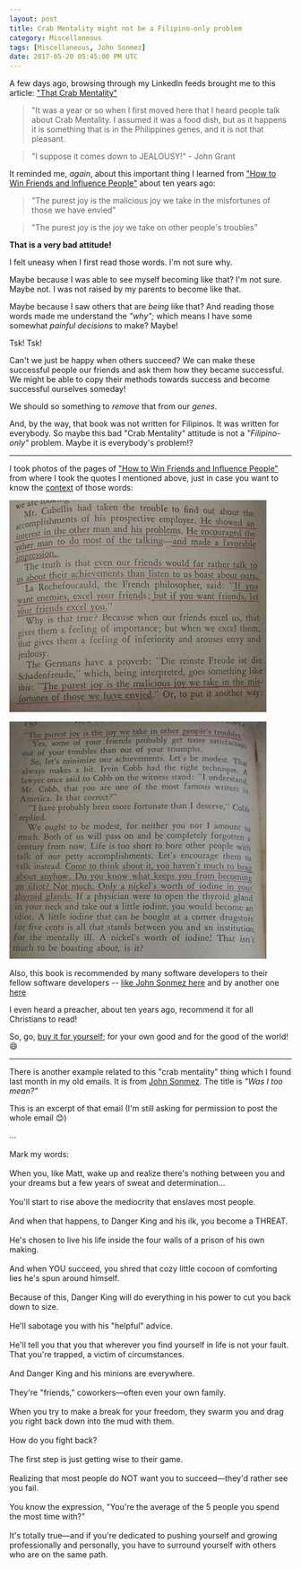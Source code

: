 ```yaml
---
layout: post
title: Crab Mentality might not be a Filipino-only problem
category: Miscellaneous
tags: [Miscellaneous, John Sonmez]
date: 2017-05-20 05:45:00 PM UTC
---
```


<!-- May 21, 2017 01:45:00 AM Philippine Time -->


A few days ago, browsing through my LinkedIn feeds brought me to this article: ["That Crab Mentality"](http://filipinoaustralianjournal.com.au/that-crab-mentality/)

> "It was a year or so when I first moved here that I heard people talk about Crab Mentality. I assumed it was a food dish, but as it happens it is something that is in the Philippines genes, and it is not that pleasant.

> "I suppose it comes down to JEALOUSY!" - John Grant

It reminded me, _again_, about this important thing I learned from ["How to Win Friends and Influence People"](https://www.bookdepository.com/book/9780091906818?a_aid=jflaga) about ten years ago:


<!--more-->

> "The purest joy is the malicious joy we take in the misfortunes of those we have envied"
	
> "The purest joy is the joy we take on other people's troubles"

**That is a very bad attitude!**

I felt uneasy when I first read those words. I'm not sure why.

Maybe because I was able to see myself becoming like that? I'm not sure. Maybe not. I was not raised by my parents to become like that.

Maybe because I saw others that are _being_ like that? And reading those words made me understand the _"why";_ which means I have some somewhat _painful decisions_ to make? Maybe!

Tsk! Tsk!

Can't we just be happy when others succeed? We can make these successful people our friends and ask them how they became successful. We might be able to copy their methods towards success and become successful ourselves someday!

We should so something to _remove_ that from our _genes_.

And, by the way, that book was not written for Filipinos. It was written for everybody. So maybe this bad "Crab Mentality" attitude is not a _"Filipino-only"_ problem. Maybe it is everybody's problem!?


---

I took photos of the pages of ["How to Win Friends and Influence People"](https://www.bookdepository.com/book/9780091906818?a_aid=jflaga) from where I took the quotes I mentioned above, just in case you want to know the [context](/2017/05/20/text-taken-out-of-context/) of those words:

[![Purest joy part 1 - from "How to Win Friends and Influence People"](/images/2017/purest-joy-1.jpg)](https://www.bookdepository.com/book/9780091906818?a_aid=jflaga)


[![Purest joy part 2 - from "How to Win Friends and Influence People"](/images/2017/purest-joy-2.jpg)](https://www.bookdepository.com/book/9780091906818?a_aid=jflaga)

Also, this book is recommended by many software developers to their fellow software developers -- [like John Sonmez here](https://simpleprogrammer.com/2016/03/29/top-10-books-read-2016/) and by another one [here](http://robertgreiner.com/2013/09/software-developer-book-recommendations/)

I even heard a preacher, about ten years ago, recommend it for all Christians to read!

So, go, [buy it for yourself](https://www.bookdepository.com/book/9780091906818?a_aid=jflaga); for your own good and for the good of the world! :smile:

---

There is another example related to this "crab mentality" thing which I found last month in my old emails. It is from [John Sonmez](https://simpleprogrammer.com/). The title is _"Was I too mean?"_

This is an excerpt of that email (I'm still asking for permission to post the whole email :blush:)

<div class="middlebar">
    ...
<br /><br />
    Mark my words:
<br /><br />
    When you, like Matt, wake up and realize there's nothing between you and your dreams but a few years of sweat and determination...
<br /><br />
    You'll start to rise above the mediocrity that enslaves most people.
<br /><br />
    And when that happens, to Danger King and his ilk, you become a THREAT.
<br /><br />
    He's chosen to live his life inside the four walls of a prison of his own making.
<br /><br />
    And when YOU succeed, you shred that cozy little cocoon of comforting lies he's spun around himself.
<br /><br />
    Because of this, Danger King will do everything in his power to cut you back down to size.
<br /><br />
    He'll sabotage you with his "helpful" advice.
<br /><br />
    He'll tell you that you that wherever you find yourself in life is not your fault. That you're trapped, a victim of circumstances.
<br /><br />
    And Danger King and his minions are everywhere. 
<br /><br />
    They're "friends," coworkers—often even your own family.
<br /><br />
    When you try to make a break for your freedom, they swarm you and drag you right back down into the mud with them.
<br /><br />
    How do you fight back?
<br /><br />
    The first step is just getting wise to their game.
<br /><br />
    Realizing that most people do NOT want you to succeed—they'd rather see you fail.
<br /><br />
    You know the expression, "You're the average of the 5 people you spend the most time with?"
<br /><br />
    It's totally true—and if you're dedicated to pushing yourself and growing professionally and personally, you have to surround yourself with others who are on the same path.
        
</div>